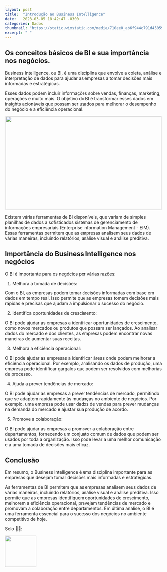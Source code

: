 ```yaml
---
layout: post
title:  "Introdução ao Business Intelligence"
date:   2023-03-05 18:42:47 -0300
categories: Dados
thumbnail: "https://static.wixstatic.com/media/710ee0_ab6f944c791d450591b915fe60e2957b~mv2.jpg/v1/fill/w_2187,h_1640,al_c,q_90/710ee0_ab6f944c791d450591b915fe60e2957b~mv2.webp"
excerpt: " "
---
```


## Os conceitos básicos de BI e sua importância nos negócios.

Business Intelligence, ou BI, é uma disciplina que envolve a coleta, análise e interpretação de dados para ajudar as empresas a tomar decisões mais informadas e estratégicas. 

Esses dados podem incluir informações sobre vendas, finanças, marketing, operações e muito mais. O objetivo do BI é transformar esses dados em insights acionáveis ​​que possam ser usados para melhorar o desempenho do negócio e a eficiência operacional.

<p align="center">
  <img src="https://static.wixstatic.com/media/710ee0_ab6f944c791d450591b915fe60e2957b~mv2.jpg/v1/fill/w_2187,h_1640,al_c,q_90/710ee0_ab6f944c791d450591b915fe60e2957b~mv2.webp" width="500" height="300">
</p>

Existem várias ferramentas de BI disponíveis, que variam de simples planilhas de dados a sofisticados sistemas de gerenciamento de informações empresariais (Enterprise Information Management - EIM). Essas ferramentas permitem que as empresas analisem seus dados de várias maneiras, incluindo relatórios, análise visual e análise preditiva.

## Importância do Business Intelligence nos negócios

O BI é importante para os negócios por várias razões:

1. Melhora a tomada de decisões: 

Com o BI, as empresas podem tomar decisões informadas com base em dados em tempo real. Isso permite que as empresas tomem decisões mais rápidas e precisas que ajudam a impulsionar o sucesso do negócio.

2. Identifica oportunidades de crescimento: 

O BI pode ajudar as empresas a identificar oportunidades de crescimento, como novos mercados ou produtos que possam ser lançados. Ao analisar dados do mercado e dos clientes, as empresas podem encontrar novas maneiras de aumentar suas receitas.

3. Melhora a eficiência operacional: 

O BI pode ajudar as empresas a identificar áreas onde podem melhorar a eficiência operacional. Por exemplo, analisando os dados de produção, uma empresa pode identificar gargalos que podem ser resolvidos com melhorias de processo.

4. Ajuda a prever tendências de mercado: 

O BI pode ajudar as empresas a prever tendências de mercado, permitindo que se adaptem rapidamente às mudanças no ambiente de negócios. Por exemplo, uma empresa pode usar dados de vendas para prever mudanças na demanda do mercado e ajustar sua produção de acordo.

5. Promove a colaboração: 

O BI pode ajudar as empresas a promover a colaboração entre departamentos, fornecendo um conjunto comum de dados que podem ser usados por toda a organização. Isso pode levar a uma melhor comunicação e a uma tomada de decisões mais eficaz.

## Conclusão

Em resumo, o Business Intelligence é uma disciplina importante para as empresas que desejam tomar decisões mais informadas e estratégicas. 

As ferramentas de BI permitem que as empresas analisem seus dados de várias maneiras, incluindo relatórios, análise visual e análise preditiva. Isso permite que as empresas identifiquem oportunidades de crescimento, melhorem a eficiência operacional, prevejam tendências de mercado e promovam a colaboração entre departamentos. Em última análise, o BI é uma ferramenta essencial para o sucesso dos negócios no ambiente competitivo de hoje.

Selo 🧙‍♂️:

[<img src="https://avatars.githubusercontent.com/u/117866866?v=4" width="100" height="100">](https://github.com/Linhares015)
